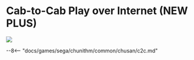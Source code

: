 # Cab-to-Cab Play over Internet (NEW PLUS)
<img src="/img/chunithm/sdhd/newplus.png">

--8<-- "docs/games/sega/chunithm/common/chusan/c2c.md"

